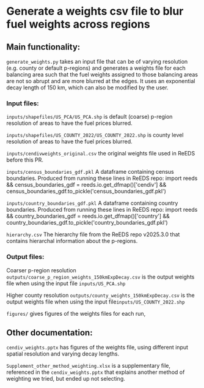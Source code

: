 

# Generate a weights csv file to blur fuel weights across regions


## Main functionality:
`generate_weights.py` takes an input file that can be of varying resolution (e.g. county or default p-regions) and generates a weights file for each balancing area such that the fuel weights assigned to those balancing areas are not so abrupt and are more blurred at the edges.  It uses an exponential decay length of 150 km, which can also be modified by the user.  

### Input files:
`inputs/shapefiles/US_PCA/US_PCA.shp` is default (coarse) p-region resolution of areas to have the fuel prices blurred.

`inputs/shapefiles/US_COUNTY_2022/US_COUNTY_2022.shp` is county level resolution of areas to have the fuel prices blurred.

`inputs/cendivweights_original.csv` the original weights file used in ReEDS before this PR. 

`inputs/census_boundaries_gdf.pkl`  A dataframe containing census boundaries.  Produced from running these lines in ReEDS repo:  import reeds && census_boundaries_gdf = reeds.io.get_dfmap()['cendiv'] && census_boundaries_gdf.to_pickle('census_boundaries_gdf.pkl')

`inputs/country_boundaries_gdf.pkl` A dataframe containing country boundaries.  Produced from running these lines in ReEDS repo:  import reeds && country_boundaries_gdf = reeds.io.get_dfmap()['country'] && country_boundaries_gdf.to_pickle('country_boundaries_gdf.pkl')

`hierarchy.csv` The hierarchy file from the ReEDS repo v2025.3.0 that contains hierarchal information about the p-regions.

### Output files:
Coarser p-region resolution `outputs/coarse_p_region_weights_150kmExpDecay.csv` is the output weights file when using the input file `inputs/US_PCA.shp` 

Higher county resolution `outputs/county_weights_150kmExpDecay.csv` is the output weights file when using the input file`inputs/US_COUNTY_2022.shp` 

`figures/` gives figures of the weights files for each run, 

## Other documentation:
`cendiv_weights.pptx` has figures of the weights file, using different input spatial resolution and varying decay lengths.  

`Supplement_other_method_weighting.xlsx`  is a supplementary file, referenced in the `cendiv_weights.pptx` that explains another method of weighting we tried, but ended up not selecting.





